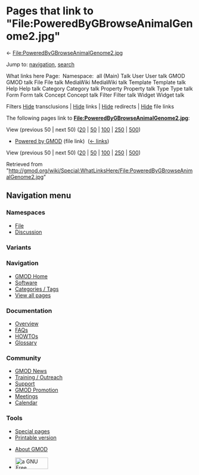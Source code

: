 <div id="mw-page-base" class="noprint">

</div>

<div id="mw-head-base" class="noprint">

</div>

<div id="content" class="mw-body" role="main">

<span id="top"></span>

<div id="mw-js-message" style="display:none;">

</div>



# <span dir="auto">Pages that link to "File:PoweredByGBrowseAnimalGenome2.jpg"</span>

<div id="bodyContent">

<div id="contentSub">

←
[File:PoweredByGBrowseAnimalGenome2.jpg](/wiki/File:PoweredByGBrowseAnimalGenome2.jpg "File:PoweredByGBrowseAnimalGenome2.jpg")

</div>

<div id="jump-to-nav" class="mw-jump">

Jump to: [navigation](#mw-navigation), [search](#p-search)

</div>

<div id="mw-content-text">

What links here Page:  Namespace:  all (Main) Talk User User talk GMOD
GMOD talk File File talk MediaWiki MediaWiki talk Template Template talk
Help Help talk Category Category talk Property Property talk Type Type
talk Form Form talk Concept Concept talk Filter Filter talk Widget
Widget talk

Filters
[Hide](/mediawiki/index.php?title=Special:WhatLinksHere/File:PoweredByGBrowseAnimalGenome2.jpg&hidetrans=1 "Special:WhatLinksHere/File:PoweredByGBrowseAnimalGenome2.jpg")
transclusions \|
[Hide](/mediawiki/index.php?title=Special:WhatLinksHere/File:PoweredByGBrowseAnimalGenome2.jpg&hidelinks=1 "Special:WhatLinksHere/File:PoweredByGBrowseAnimalGenome2.jpg")
links \|
[Hide](/mediawiki/index.php?title=Special:WhatLinksHere/File:PoweredByGBrowseAnimalGenome2.jpg&hideredirs=1 "Special:WhatLinksHere/File:PoweredByGBrowseAnimalGenome2.jpg")
redirects \|
[Hide](/mediawiki/index.php?title=Special:WhatLinksHere/File:PoweredByGBrowseAnimalGenome2.jpg&hideimages=1 "Special:WhatLinksHere/File:PoweredByGBrowseAnimalGenome2.jpg")
file links

The following pages link to
**[File:PoweredByGBrowseAnimalGenome2.jpg](/wiki/File:PoweredByGBrowseAnimalGenome2.jpg "File:PoweredByGBrowseAnimalGenome2.jpg")**:

View (previous 50 \| next 50)
([20](/mediawiki/index.php?title=Special:WhatLinksHere/File:PoweredByGBrowseAnimalGenome2.jpg&limit=20 "Special:WhatLinksHere/File:PoweredByGBrowseAnimalGenome2.jpg")
\|
[50](/mediawiki/index.php?title=Special:WhatLinksHere/File:PoweredByGBrowseAnimalGenome2.jpg&limit=50 "Special:WhatLinksHere/File:PoweredByGBrowseAnimalGenome2.jpg")
\|
[100](/mediawiki/index.php?title=Special:WhatLinksHere/File:PoweredByGBrowseAnimalGenome2.jpg&limit=100 "Special:WhatLinksHere/File:PoweredByGBrowseAnimalGenome2.jpg")
\|
[250](/mediawiki/index.php?title=Special:WhatLinksHere/File:PoweredByGBrowseAnimalGenome2.jpg&limit=250 "Special:WhatLinksHere/File:PoweredByGBrowseAnimalGenome2.jpg")
\|
[500](/mediawiki/index.php?title=Special:WhatLinksHere/File:PoweredByGBrowseAnimalGenome2.jpg&limit=500 "Special:WhatLinksHere/File:PoweredByGBrowseAnimalGenome2.jpg"))

- [Powered by GMOD](/wiki/Powered_by_GMOD "Powered by GMOD") (file link)
  ‎ <span class="mw-whatlinkshere-tools">([←
  links](/mediawiki/index.php?title=Special:WhatLinksHere&target=Powered+by+GMOD "Special:WhatLinksHere"))</span>

View (previous 50 \| next 50)
([20](/mediawiki/index.php?title=Special:WhatLinksHere/File:PoweredByGBrowseAnimalGenome2.jpg&limit=20 "Special:WhatLinksHere/File:PoweredByGBrowseAnimalGenome2.jpg")
\|
[50](/mediawiki/index.php?title=Special:WhatLinksHere/File:PoweredByGBrowseAnimalGenome2.jpg&limit=50 "Special:WhatLinksHere/File:PoweredByGBrowseAnimalGenome2.jpg")
\|
[100](/mediawiki/index.php?title=Special:WhatLinksHere/File:PoweredByGBrowseAnimalGenome2.jpg&limit=100 "Special:WhatLinksHere/File:PoweredByGBrowseAnimalGenome2.jpg")
\|
[250](/mediawiki/index.php?title=Special:WhatLinksHere/File:PoweredByGBrowseAnimalGenome2.jpg&limit=250 "Special:WhatLinksHere/File:PoweredByGBrowseAnimalGenome2.jpg")
\|
[500](/mediawiki/index.php?title=Special:WhatLinksHere/File:PoweredByGBrowseAnimalGenome2.jpg&limit=500 "Special:WhatLinksHere/File:PoweredByGBrowseAnimalGenome2.jpg"))

</div>

<div class="printfooter">

Retrieved from
"<http://gmod.org/wiki/Special:WhatLinksHere/File:PoweredByGBrowseAnimalGenome2.jpg>"

</div>

<div id="catlinks" class="catlinks catlinks-allhidden">

</div>

<div class="visualClear">

</div>

</div>

</div>

<div id="mw-navigation">

## Navigation menu

<div id="mw-head">



<div id="left-navigation">

<div id="p-namespaces" class="vectorTabs" role="navigation"
aria-labelledby="p-namespaces-label">

### Namespaces

- <span id="ca-nstab-image"><a href="/wiki/File:PoweredByGBrowseAnimalGenome2.jpg" accesskey="c"
  title="View the file page [c]">File</a></span>
- <span id="ca-talk"><a
  href="/mediawiki/index.php?title=File_talk:PoweredByGBrowseAnimalGenome2.jpg&amp;action=edit&amp;redlink=1"
  accesskey="t"
  title="Discussion about the content page [t]">Discussion</a></span>

</div>

<div id="p-variants" class="vectorMenu emptyPortlet" role="navigation"
aria-labelledby="p-variants-label">

### 

### Variants[](#)

<div class="menu">

</div>

</div>

</div>

<div id="right-navigation">





</div>



</div>

</div>

</div>

<div id="mw-panel">

<div id="p-logo" role="banner">

<a href="/wiki/Main_Page"
style="background-image: url(http://gmod.org/images/GMOD-cogs.png);"
title="Visit the main page"></a>

</div>

<div id="p-Navigation" class="portal" role="navigation"
aria-labelledby="p-Navigation-label">

### Navigation

<div class="body">

- <span id="n-GMOD-Home">[GMOD Home](/wiki/Main_Page)</span>
- <span id="n-Software">[Software](/wiki/GMOD_Components)</span>
- <span id="n-Categories-.2F-Tags">[Categories /
  Tags](/wiki/Categories)</span>
- <span id="n-View-all-pages">[View all
  pages](/wiki/Special:AllPages)</span>

</div>

</div>

<div id="p-Documentation" class="portal" role="navigation"
aria-labelledby="p-Documentation-label">

### Documentation

<div class="body">

- <span id="n-Overview">[Overview](/wiki/Overview)</span>
- <span id="n-FAQs">[FAQs](/wiki/Category:FAQ)</span>
- <span id="n-HOWTOs">[HOWTOs](/wiki/Category:HOWTO)</span>
- <span id="n-Glossary">[Glossary](/wiki/Glossary)</span>

</div>

</div>

<div id="p-Community" class="portal" role="navigation"
aria-labelledby="p-Community-label">

### Community

<div class="body">

- <span id="n-GMOD-News">[GMOD News](/wiki/GMOD_News)</span>
- <span id="n-Training-.2F-Outreach">[Training /
  Outreach](/wiki/Training_and_Outreach)</span>
- <span id="n-Support">[Support](/wiki/Support)</span>
- <span id="n-GMOD-Promotion">[GMOD
  Promotion](/wiki/GMOD_Promotion)</span>
- <span id="n-Meetings">[Meetings](/wiki/Meetings)</span>
- <span id="n-Calendar">[Calendar](/wiki/Calendar)</span>

</div>

</div>

<div id="p-tb" class="portal" role="navigation"
aria-labelledby="p-tb-label">

### Tools

<div class="body">

- <span id="t-specialpages"><a href="/wiki/Special:SpecialPages" accesskey="q"
  title="A list of all special pages [q]">Special pages</a></span>
- <span id="t-print"><a
  href="/mediawiki/index.php?title=Special:WhatLinksHere/File:PoweredByGBrowseAnimalGenome2.jpg&amp;printable=yes"
  rel="alternate" accesskey="p"
  title="Printable version of this page [p]">Printable version</a></span>

</div>

</div>

</div>

</div>

<div id="footer" role="contentinfo">

- <span id="footer-places-about">[About
  GMOD](/wiki/GMOD:About "GMOD:About")</span>

<!-- -->

- <span id="footer-copyrightico">[<img src="http://www.gnu.org/graphics/gfdl-logo-small.png" width="88"
  height="31" alt="a GNU Free Documentation License" />](http://www.gnu.org/licenses/fdl-1.3.html)</span>




</div>
